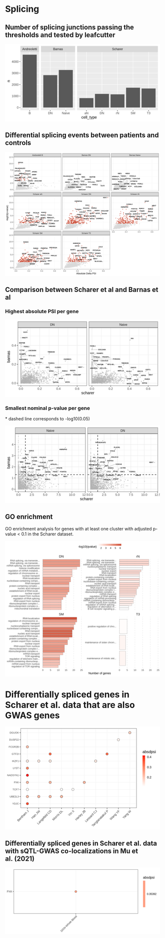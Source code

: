 Splicing
================

## Number of splicing junctions passing the thresholds and tested by leafcutter

![](README_files/figure-gfm/unnamed-chunk-3-1.png)<!-- -->

## Differential splicing events between patients and controls

![](README_files/figure-gfm/unnamed-chunk-4-1.png)<!-- -->

## Comparison between Scharer et al and Barnas et al

### Highest absolute PSI per gene

![](README_files/figure-gfm/unnamed-chunk-5-1.png)<!-- -->

### Smallest nominal p-value per gene

\* dashed line corresponds to -log10(0.05)

![](README_files/figure-gfm/unnamed-chunk-6-1.png)<!-- -->

## GO enrichment

GO enrichment analysis for genes with at least one cluster with adjusted
p-value &lt; 0.1 in the Scharer dataset.

![](README_files/figure-gfm/unnamed-chunk-7-1.png)<!-- -->

# Differentially spliced genes in Scharer et al. data that are also GWAS genes

![](README_files/figure-gfm/unnamed-chunk-8-1.png)<!-- -->

## Differentially spliced genes in Scharer et al. data with sQTL-GWAS co-localizations in Mu et al. (2021)

![](README_files/figure-gfm/unnamed-chunk-9-1.png)<!-- -->
